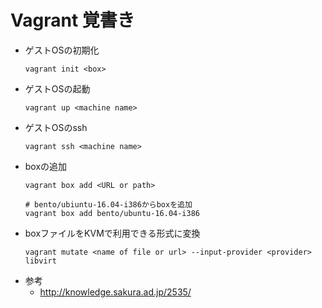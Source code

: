 # Vagrant 覚書き
- ゲストOSの初期化
  ```
  vagrant init <box>
  ```
- ゲストOSの起動
  ```
  vagrant up <machine name>
  ```
- ゲストOSのssh
  ```
  vagrant ssh <machine name>
  ```
- boxの追加
  ```
  vagrant box add <URL or path>

  # bento/ubiuntu-16.04-i386からboxを追加
  vagrant box add bento/ubuntu-16.04-i386
  ```
- boxファイルをKVMで利用できる形式に変換
  ```
  vagrant mutate <name of file or url> --input-provider <provider> libvirt
  ```
- 参考
  - http://knowledge.sakura.ad.jp/2535/

